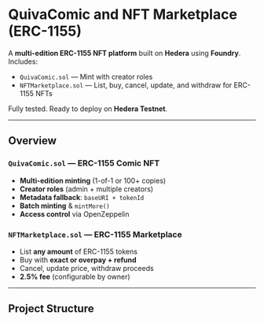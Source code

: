 # QuivaComic and NFT Marketplace (ERC-1155)

A **multi-edition ERC-1155 NFT platform** built on **Hedera** using **Foundry**.  
Includes:
- `QuivaComic.sol` — Mint with creator roles
- `NFTMarketplace.sol` — List, buy, cancel, update, and withdraw for ERC-1155 NFTs

Fully tested. Ready to deploy on **Hedera Testnet**.

---

## Overview

### `QuivaComic.sol` — ERC-1155 Comic NFT
- **Multi-edition minting** (1-of-1 or 100+ copies)
- **Creator roles** (admin + multiple creators)
- **Metadata fallback**: `baseURI + tokenId`
- **Batch minting** & `mintMore()`
- **Access control** via OpenZeppelin

### `NFTMarketplace.sol` — ERC-1155 Marketplace
- List **any amount** of ERC-1155 tokens
- Buy with **exact or overpay + refund**
- Cancel, update price, withdraw proceeds
- **2.5% fee** (configurable by owner)


---

## Project Structure
